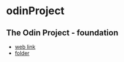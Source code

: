 # odinProject
## The Odin Project - foundation
  - [web link](https://www.theodinproject.com/paths/foundations/courses/foundations)
  - [folder](odinProject/Foundations)
